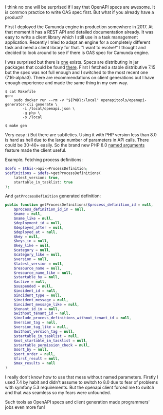 I think no one will be surprised if I say that OpenAPI specs are awesome. It is common practice to write OAS spec first. But what if you already have a product?

First I deployed the Camunda engine in production somewhere in 2017. At that moment it has a REST API and detailed documentation already.
It was easy to write a client library which I still use in a task management application. Recently I tried to adapt an engine for a completely different task and need a client library for that. "I want to evolve!" I thought and decided to look around to see if there is OAS spec for Camunda engine.

I was surprised but there is [one](https://docs.camunda.org/manual/7.15/reference/rest/openapi/) exists. Specs are distributing in jar packages that could be found [there](https://app.camunda.com/nexus/service/rest/repository/browse/camunda-bpm/org/camunda/bpm/camunda-engine-rest-openapi/). First I fetched a stable distributive 7.15 but the spec was not full enough and I switched to the most recent one (7.16-alpha3). There are recommendations on client generations but I have enough experience and made the same thing in my own way.

```
$ cat Makefile
gen:
    sudo docker run --rm -v "${PWD}:/local" openapitools/openapi-generator-cli generate \
        -i /local/openapi.json \
        -g php \
        -o /local
   
$ make gen
```

Very easy :) But there are subtleties. Using it with PHP version less than 8.0 is hard as hell due to the large number of parameters in API calls. There could be 30-40+ easily. So the brand new PHP 8.0 [named arguments](https://wiki.php.net/rfc/named_params) feature made the client useful.

Example. Fetching process definitions:
```php
$defs = $this->api->ProcessDefinition;
$definitions = $defs->getProcessDefinitions(
    latest_version: true,
    startable_in_tasklist: true
);
```

And `getProcessDefinition` generated definition:
```php
public function getProcessDefinitions($process_definition_id = null,
    $process_definition_id_in = null,
    $name = null,
    $name_like = null,
    $deployment_id = null,
    $deployed_after = null,
    $deployed_at = null,
    $key = null,
    $keys_in = null,
    $key_like = null,
    $category = null,
    $category_like = null,
    $version = null,
    $latest_version = null,
    $resource_name = null,
    $resource_name_like = null,
    $startable_by = null,
    $active = null,
    $suspended = null,
    $incident_id = null,
    $incident_type = null,
    $incident_message = null,
    $incident_message_like = null,
    $tenant_id_in = null,
    $without_tenant_id = null,
    $include_process_definitions_without_tenant_id = null,
    $version_tag = null,
    $version_tag_like = null,
    $without_version_tag = null,
    $startable_in_tasklist = null,
    $not_startable_in_tasklist = null,
    $startable_permission_check = null,
    $sort_by = null,
    $sort_order = null,
    $first_result = null,
    $max_results = null
)
```

I really don't know how to use that mess without named parameters. Firstly I used 7.4 by habit and didn't assume to switch to 8.0 due to fear of problems with symfony 5.3 requirements. But the openapi client forced me to switch and that was seamless so my fears were unfounded.

Such tools as OpenAPI specs and client generation made programmers' jobs even more fun!
